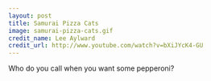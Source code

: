 ```yaml
---
layout: post
title: Samurai Pizza Cats
image: samurai-pizza-cats.gif
credit_name: Lee Aylward
credit_url: http://www.youtube.com/watch?v=bXiJYcK4-GU
---
```


Who do you call when you want some pepperoni?
